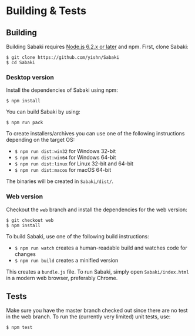 # Building & Tests

## Building

Building Sabaki requires [Node.js 6.2.x or later](https://nodejs.org/en/download/) and npm. First, clone Sabaki:

~~~
$ git clone https://github.com/yishn/Sabaki
$ cd Sabaki
~~~

### Desktop version

Install the dependencies of Sabaki using npm:

~~~
$ npm install
~~~

You can build Sabaki by using:

~~~
$ npm run pack
~~~

To create installers/archives you can use one of the following instructions depending on the target OS:

* `$ npm run dist:win32` for Windows 32-bit
* `$ npm run dist:win64` for Windows 64-bit
* `$ npm run dist:linux` for Linux 32-bit and 64-bit
* `$ npm run dist:macos` for macOS 64-bit

The binaries will be created in `Sabaki/dist/`.

### Web version

Checkout the `web` branch and install the dependencies for the web version:

```
$ git checkout web
$ npm install
```

To build Sabaki, use one of the following build instructions:

* `$ npm run watch` creates a human-readable build and watches code for changes
* `$ npm run build` creates a minified version

This creates a `bundle.js` file. To run Sabaki, simply open `Sabaki/index.html` in a modern web browser, preferably Chrome.

## Tests

Make sure you have the master branch checked out since there are no test in the web branch. To run the (currently very limited) unit tests, use:

~~~
$ npm test
~~~
